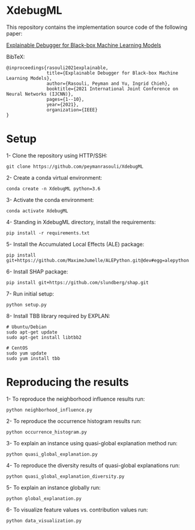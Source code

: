 # XdebugML

This repository contains the implementation source code of the following paper:

[Explainable Debugger for Black-box Machine Learning Models](https://ieeexplore.ieee.org/document/9533944)

BibTeX:

    @inproceedings{rasouli2021explainable,
                   title={Explainable Debugger for Black-box Machine Learning Models},
                   author={Rasouli, Peyman and Yu, Ingrid Chieh},
                   booktitle={2021 International Joint Conference on Neural Networks (IJCNN)},
                   pages={1--10},
                   year={2021},
                   organization={IEEE}
    }

# Setup
1- Clone the repository using HTTP/SSH:
```
git clone https://github.com/peymanrasouli/XdebugML
```
2- Create a conda virtual environment:
```
conda create -n XdebugML python=3.6
```
3- Activate the conda environment: 
```
conda activate XdebugML
```
4- Standing in XdebugML directory, install the requirements:
```
pip install -r requirements.txt
```
5- Install the Accumulated Local Effects (ALE) package:
```
pip install git+https://github.com/MaximeJumelle/ALEPython.git@dev#egg=alepython
```
6- Install SHAP package:
```
pip install git+https://github.com/slundberg/shap.git
```
7- Run initial setup:
```
python setup.py
```
8- Install TBB library required by EXPLAN:
```
# Ubuntu/Debian
sudo apt-get update
sudo apt-get install libtbb2 

# CentOS
sudo yum update
sudo yum install tbb
```

# Reproducing the results
1- To reproduce the neighborhood influence results run:
```
python neighborhood_influence.py
```
2- To reproduce the occurrence histogram results run:
```
python occurrence_histogram.py
```
3- To explain an instance using quasi-global explanation method run:
```
python quasi_global_explanation.py
```
4- To reproduce the diversity results of quasi-global explanations run:
```
python quasi_global_explanation_diversity.py
```
5- To explain an instance globally run:
```
python global_explanation.py
```
6- To visualize feature values vs. contribution values run:
```
python data_visualization.py
```
